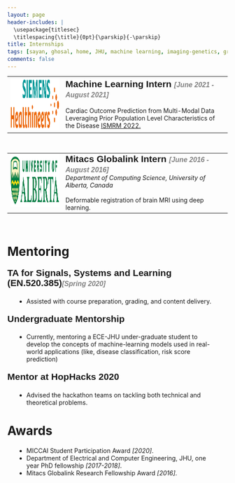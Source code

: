 ```yaml
---
layout: page
header-includes: |
  \usepackage{titlesec}
  \titlespacing{\title}{0pt}{\parskip}{-\parskip}
title: Internships
tags: [sayan, ghosal, home, JHU, machine learning, imaging-genetics, graduate]
comments: false
---
```

<table>
    <col width="25%">
    <col width="75%">
<tr>
        <td valign="top"><strong><img src="/images/Siemens_logo.png" width="150" height="120"></strong></td>
        <td valign="middle"> <span style="font-family:PT Sans Narrow,sans-serif;font-size:1.5em;line-height:1.0833;font-weight:bold;">Machine Learning Intern <em style="color:gray;font-size:0.75em;">[June 2021 - August 2021]</em></span><br><br>
Cardiac Outcome Prediction from Multi-Modal Data Leveraging Prior Population Level Characteristics of the Disease <a href="https://submissions.mirasmart.com/ISMRM2022/ViewSubmissionPublic.aspx?sei=08Q38IQim">ISMRM 2022.</a> </td>
    </tr>
</table>
<br>
<table>
    <col width="25%">
    <col width="75%">
<tr>
        <td valign="top"><strong><img src="/images/UofA_logo.jpeg" width="150" height="120"></strong></td>
        <td valign="middle"> <span style="font-family:PT Sans Narrow,sans-serif;font-size:1.5em;line-height:1.0833;font-weight:bold;"> Mitacs Globalink Intern <em style="color:gray;font-size:0.75em;">[June 2016 - August 2016]</em></span><br>
<em> Department of Computing Science, University of Alberta, Canada </em><br><br>
Deformable registration of brain MRI using deep learning.</td>
    </tr>
</table>
<br>

<h1 align="Left">Mentoring</h1>

<p style="font-family:PT Sans Narrow,sans-serif;font-size:1.5em;line-height:1.0833;font-weight:bold;">TA for Signals, Systems and Learning (EN.520.385)<em style="color:gray;font-size:.75em;">[Spring 2020]</em> <br>
<ul style="margin: 20px;"><li> Assisted with course preparation, grading, and content delivery.</li></ul></p>

<p style="font-family:PT Sans Narrow,sans-serif;font-size:1.5em;line-height:1.0833;font-weight:bold;">Undergraduate Mentorship 
<ul style="margin: 20px;"><li> Currently, mentoring a ECE-JHU under-graduate student to develop the concepts of machine-learning models used in real-world applications (like, disease classification, risk score prediction) </li></ul></p>

<p style="font-family:PT Sans Narrow,sans-serif;font-size:1.5em;line-height:1.0833;font-weight:bold;">Mentor at HopHacks 2020 
<ul style="margin: 20px;"><li>Advised the hackathon teams on tackling both technical and theoretical problems.</li></ul></p>

<h1 align="Left">Awards</h1>

<ul style="margin: 20px;"><li> MICCAI Student Participation Award <em>[2020]</em>.</li>
<li> Department of Electrical and Computer Engineering, JHU, one year PhD fellowship <em>[2017-2018]</em>.</li>
<li> Mitacs Globalink Research Fellowship Award <em>[2016]</em>.</li>
</ul>


